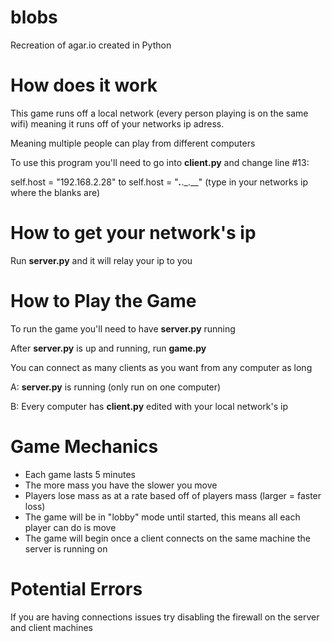 # blobs
Recreation of agar.io created in Python

# How does it work
This game runs off a local network (every person playing is on the same wifi) meaning it runs off of your networks ip adress.

Meaning multiple people can play from different computers

To use this program you'll need to go into **client.py** and change line #13:

self.host = "192.168.2.28" to self.host = "___.___._.__" (type in your networks ip where the blanks are)

# How to get your network's ip
Run **server.py** and it will relay your ip to you

# How to Play the Game
To run the game you'll need to have **server.py** running

After **server.py** is up and running, run **game.py**

You can connect as many clients as you want from any computer as long 

A: **server.py** is running (only run on one computer)

B: Every computer has **client.py** edited with your local network's ip

# Game Mechanics
- Each game lasts 5 minutes
- The more mass you have the slower you move
- Players lose mass as at a rate based off of players mass (larger = faster loss)
- The game will be in "lobby" mode until started, this means all each player can do is move
- The game will begin once a client connects on the same machine the server is running on

# Potential Errors
If you are having connections issues try disabling the firewall on the server and client machines
